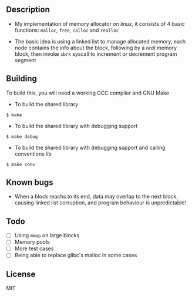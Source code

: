 ## Description
* My implementation of memory allocator on *linux*, it consists of 
4 basic functions: `malloc`, `free`, `calloc` and `realloc`

* The basic idea is using a linked list to manage allocated memory,
each node contains the info about the block, following by a *real* memory block,
then invoke `sbrk` syscall to increment or decrement program segment

## Building
To build this, you will need a working GCC compiler and GNU Make
* To build the shared library
```
$ make
```
* To build the shared library with debugging support
```
$ make debug
```
* To build the shared library with debugging support and calling conventions lib
```
$ make conv
```
## Known bugs
* When a block reachs to its end, data may overlap to the next block, causing
linked list corruption, and program behaviour is unpredictable!

## Todo
- [ ] Using `mmap` on large blocks
- [ ] Memory pools
- [ ] More test cases
- [ ] Being able to replace glibc's malloc in some cases

## License
MIT
